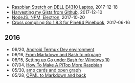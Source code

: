 
+ [Raspbian Stretch on DELL E4310 Laptop](/blog/2017/12/18/raspbian-stretch-on-amd64.html), 2017-12-18
+ [Harvesting my Gists from Github](/blog/2017/12/10/harvesting-my-gists-from-github.html), 2017-12-10
+ [NodeJS, NPM, Electron](/blog/2017/10/20/node-npm-electron.html), 2017-10-20
+ [Cross compiling Go 1.8.3 for Pine64 Pinebook](/blog/2017/06/16/cross-compiling-go.html), 2017-06-16

## 2016

 + 09/20, [Android Termux Dev environment](/blog/2016/09/20/Android-Termux-Dev-environment.html)
 + 08/16, [From Markdown and Bash to mkpage](/blog/2016/08/16/From-Markdown-and-Bash-to-mkpage.html)
 + 08/15, [Setting up Go under Bash for Windows 10](/blog/2016/08/15/Setting-up-Go-under-Bash-for-Windows-10.html)
 + 07/04, [How To Make A PiTop More Raspbian](/blog/2016/07/04/How-To-Make-A-PiTop-More-Raspbian.html)
 + 05/30, [amp cards and open graph](/blog/2016/05/30/amp-cards-and-open-graph.html)
 + 05/28, [OPML to Markdown and back](/blog/2016/05/28/OPML-to-Markdown-and-back.html)
